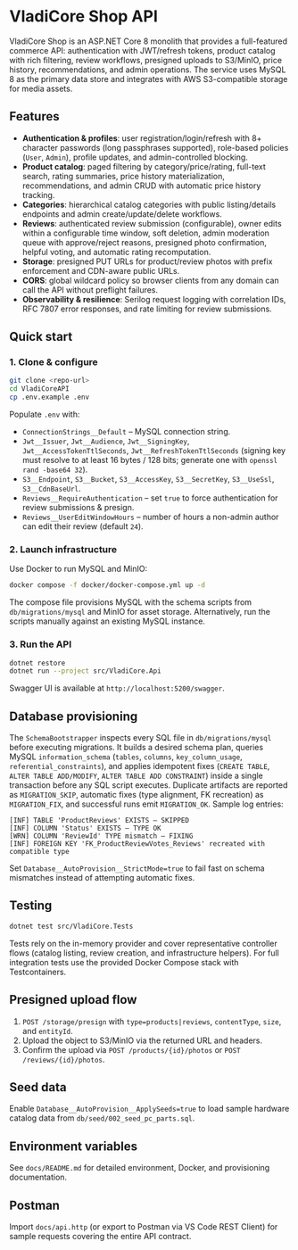 # VladiCore Shop API

VladiCore Shop is an ASP.NET Core 8 monolith that provides a full-featured commerce API: authentication with JWT/refresh tokens,
product catalog with rich filtering, review workflows, presigned uploads to S3/MinIO, price history, recommendations, and admin
operations. The service uses MySQL 8 as the primary data store and integrates with AWS S3-compatible storage for media assets.

## Features

- **Authentication & profiles**: user registration/login/refresh with 8+ character passwords (long passphrases supported),
  role-based policies (`User`, `Admin`), profile updates, and admin-controlled blocking.
- **Product catalog**: paged filtering by category/price/rating, full-text search, rating summaries, price history materialization,
  recommendations, and admin CRUD with automatic price history tracking.
- **Categories**: hierarchical catalog categories with public listing/details endpoints and admin create/update/delete workflows.
- **Reviews**: authenticated review submission (configurable), owner edits within a configurable time window, soft deletion,
  admin moderation queue with approve/reject reasons, presigned photo confirmation, helpful voting, and automatic rating
  recomputation.
- **Storage**: presigned PUT URLs for product/review photos with prefix enforcement and CDN-aware public URLs.
- **CORS**: global wildcard policy so browser clients from any domain can call the API without preflight failures.
- **Observability & resilience**: Serilog request logging with correlation IDs, RFC 7807 error responses, and rate limiting for
  review submissions.

## Quick start

### 1. Clone & configure

```bash
git clone <repo-url>
cd VladiCoreAPI
cp .env.example .env
```

Populate `.env` with:

- `ConnectionStrings__Default` – MySQL connection string.
- `Jwt__Issuer`, `Jwt__Audience`, `Jwt__SigningKey`, `Jwt__AccessTokenTtlSeconds`, `Jwt__RefreshTokenTtlSeconds` (signing key must
  resolve to at least 16 bytes / 128 bits; generate one with `openssl rand -base64 32`).
- `S3__Endpoint`, `S3__Bucket`, `S3__AccessKey`, `S3__SecretKey`, `S3__UseSsl`, `S3__CdnBaseUrl`.
- `Reviews__RequireAuthentication` – set `true` to force authentication for review submissions & presign.
- `Reviews__UserEditWindowHours` – number of hours a non-admin author can edit their review (default `24`).

### 2. Launch infrastructure

Use Docker to run MySQL and MinIO:

```bash
docker compose -f docker/docker-compose.yml up -d
```

The compose file provisions MySQL with the schema scripts from `db/migrations/mysql` and MinIO for asset storage. Alternatively,
run the scripts manually against an existing MySQL instance.

### 3. Run the API

```bash
dotnet restore
dotnet run --project src/VladiCore.Api
```

Swagger UI is available at `http://localhost:5200/swagger`.

## Database provisioning

The `SchemaBootstrapper` inspects every SQL file in `db/migrations/mysql` before executing migrations. It builds a desired schema
plan, queries MySQL `information_schema` (`tables`, `columns`, `key_column_usage`, `referential_constraints`), and applies
idempotent fixes (`CREATE TABLE`, `ALTER TABLE ADD/MODIFY`, `ALTER TABLE ADD CONSTRAINT`) inside a single transaction before any
SQL script executes. Duplicate artifacts are reported as `MIGRATION_SKIP`, automatic fixes (type alignment, FK recreation) as
`MIGRATION_FIX`, and successful runs emit `MIGRATION_OK`. Sample log entries:

```
[INF] TABLE 'ProductReviews' EXISTS — SKIPPED
[INF] COLUMN 'Status' EXISTS — TYPE OK
[WRN] COLUMN 'ReviewId' TYPE mismatch — FIXING
[INF] FOREIGN KEY 'FK_ProductReviewVotes_Reviews' recreated with compatible type
```

Set `Database__AutoProvision__StrictMode=true` to fail fast on schema mismatches instead of attempting automatic fixes.

## Testing

```bash
dotnet test src/VladiCore.Tests
```

Tests rely on the in-memory provider and cover representative controller flows (catalog listing, review creation, and
infrastructure helpers). For full integration tests use the provided Docker Compose stack with Testcontainers.

## Presigned upload flow

1. `POST /storage/presign` with `type=products|reviews`, `contentType`, `size`, and `entityId`.
2. Upload the object to S3/MinIO via the returned URL and headers.
3. Confirm the upload via `POST /products/{id}/photos` or `POST /reviews/{id}/photos`.

## Seed data

Enable `Database__AutoProvision__ApplySeeds=true` to load sample hardware catalog data from `db/seed/002_seed_pc_parts.sql`.

## Environment variables

See `docs/README.md` for detailed environment, Docker, and provisioning documentation.

## Postman

Import `docs/api.http` (or export to Postman via VS Code REST Client) for sample requests covering the entire API contract.
